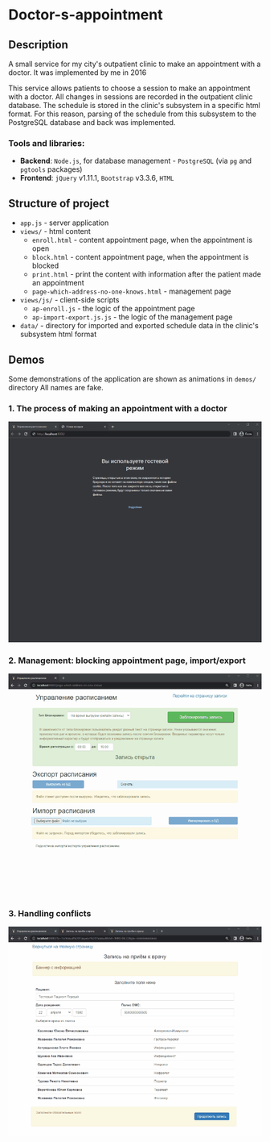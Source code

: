 # Doctor-s-appointment

## Description

A small service for my city's outpatient clinic to make an appointment with a doctor.
It was implemented by me in 2016

This service allows patients to choose a session to make an appointment with a doctor. All changes in sessions are recorded in the outpatient clinic database.
The schedule is stored in the clinic's subsystem in a specific html format. For this reason, parsing of the schedule from this subsystem to the PostgreSQL database and back was implemented.

### Tools and libraries:

- **Backend**:  `Node.js`, for database management - `PostgreSQL` (via `pg` and `pgtools` packages)
- **Frontend**: `jQuery` v1.11.1, `Bootstrap` v3.3.6, `HTML`

## Structure of project
- `app.js` - server application
- `views/` - html content
  - `enroll.html` - content appointment page, when the appointment is open 
  - `block.html` - content appointment page, when the appointment is blocked  
  - `print.html` - print the content with information after the patient made an appointment
  - `page-which-address-no-one-knows.html` - management page
- `views/js/` - client-side scripts 
  - `ap-enroll.js` - the logic of the appointment page
  - `ap-import-export.js.js` - the logic of the management page 
- `data/` - directory for imported and exported schedule data in the clinic's subsystem html format 


## Demos
Some demonstrations of the application are shown as animations in `demos/` directory
All names are fake.

### 1. The process of making an appointment with a doctor

![](demos/0.appointment.gif)

### 2. Management: blocking appointment page, import/export 

![](demos/1.management.gif)

### 3. Handling conflicts

![](demos/2.conflict.gif)
